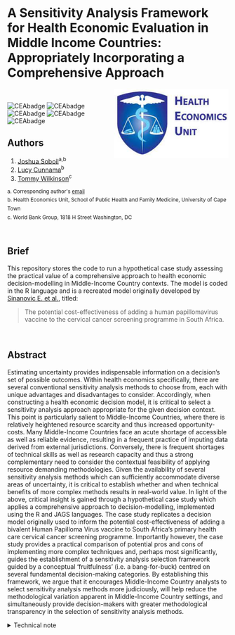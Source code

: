# A Sensitivity Analysis Framework for Health Economic Evaluation in Middle Income Countries: Appropriately Incorporating a Comprehensive Approach

<img src="misc/logo.jpg" width="260" align="right" />
<br/>

![CEAbadge](https://img.shields.io/github/issues/jSoboil/Dissertation)
![CEAbadge](https://img.shields.io/github/last-commit/jSoboil/Dissertation)
![CEAbadge](https://img.shields.io/github/license/jSoboil/Dissertation)
![CEAbadge](https://img.shields.io/badge/R-v4.0.0+-blue)
![CEAbadge](https://img.shields.io/badge/JAGS-v4.3.0-blue)

## Authors
1. [Joshua Soboil](https://orcid.org/0000-0003-1362-8465)<sup>a,b</sup>
2. [Lucy Cunnama](https://orcid.org/0000-0003-2134-4905)<sup>b</sup>
3. [Tommy Wilkinson](https://orcid.org/0000-0003-0806-2196)<sup>c</sup>

<sup>a. Corresponding author's [email](mailto:soboil.joshua@gmail.com) <br/>
b. Health Economics Unit, School of Public Health and Family Medicine, University of Cape Town <br/>
c. World Bank Group, 1818 H Street Washington, DC <br/>
<sup>
<br/>

## Brief
This repository stores the code to run a hypothetical case study assessing the practical value of a comprehensive approach to health economic decision-modelling in Middle-Income Country contexts. The model is coded in the R language and is a recreated model originally developed by [Sinanovic E. et al.](https://doi.org/10.1016/j.vaccine.2009.08.004), titled:

>The potential cost-effectiveness of adding a human papillomavirus vaccine to the cervical cancer screening programme in South Africa.

<br/>

## Abstract
Estimating uncertainty provides indispensable information on a decision’s set of possible outcomes. Within health economics specifically, there are several conventional sensitivity analysis methods to choose from, each with unique advantages and disadvantages to consider. Accordingly, when constructing a health economic decision model, it is critical to select a sensitivity analysis approach appropriate for the given decision context. This point is particularly salient to Middle-Income Countries, where there is relatively heightened resource scarcity and thus increased opportunity-costs. Many Middle-Income Countries face an acute shortage of accessible as well as reliable evidence, resulting in a frequent practice of imputing data derived from external jurisdictions. Conversely, there is frequent shortages of technical skills as well as research capacity and thus a strong complementary need to consider the contextual feasibility of applying resource demanding methodologies. Given the availability of several sensitivity analysis methods which can sufficiently accommodate diverse areas of uncertainty, it is critical to establish whether and when technical benefits of more complex methods results in real-world value. In light of the above, critical insight is gained through a hypothetical case study which applies a comprehensive approach to decision-modelling, implemented using the R and JAGS languages. The case study replicates a decision model originally used to inform the potential cost-effectiveness of adding a bivalent Human Papilloma Virus vaccine to South Africa’s primary health care cervical cancer screening programme. Importantly however, the case study provides a practical comparison of potential pros and cons of implementing more complex techniques and, perhaps most significantly, guides the establishment of a sensitivity analysis selection framework guided by a conceptual ‘fruitfulness’ (i.e. a bang-for-buck) centred on several fundamental decision-making categories. By establishing this framework, we argue that it encourages Middle-Income Country analysts to select sensitivity analysis methods more judiciously, will help reduce the methodological variation apparent in Middle-Income Country settings, and simultaneously provide decision-makers with greater methodological transparency in the selection of sensitivity analysis methods.

<details>
<summary>Technical note</summary>
Before running the model, ensure that the local working directory is set to the location of the .Rproj folder saved on your computer. In RStudio, the easiest way to select the local directory path is by pressing Ctrl + Shift + H.

The coding style throughout the model follows the framework proposed by [Alarid-Escudero F. et al.](https://doi.org/10.1007/s40273-019-00837-x) titled:

>A Need for Change! A Coding Framework for Improving Transparency in Decision Modeling. 

<br/>
